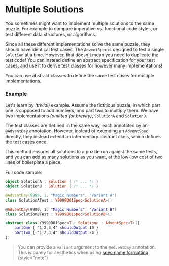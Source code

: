 # Multiple Solutions

You sometimes might want to implement multiple solutions to the same puzzle.
For example to compare imperative vs. functional code styles, or test different data structures, or algorithms.

Since all these different implementations solve the same puzzle, they should have identical test cases.
The `AdventSpec` is designed to test a single `Solution` at a time.
However, that doesn't mean you need to duplicate the test code!
You can instead define an abstract specification for your test cases, and use it to derive test classes for however many
implementations!

<link-summary rel="summary"/>
<tldr id="summary">
    You can use abstract classes to define the same test cases for multiple implementations.
</tldr>

### Example

Let's learn by _(trivial)_ example.
Assume the fictitious puzzle, in which part one is supposed to add numbers, and part two to multiply them.
We have two implementations _(omitted for brevity)_, `SolutionA` and `SolutionB`.

The test classes are defined in the same way, each annotated by an `@AdventDay` annotation.
However, instead of extending an `AdventSpec` directly, they instead extend an intermediary abstract class, which
defines the test cases once.

This method ensures all solutions to a puzzle run against the same tests, and you can add as many
solutions as you want, at the low-low cost of two lines of boilerplate a piece.

Full code sample:

```kotlin
object SolutionA : Solution { /* ... */ }
object SolutionB : Solution { /* ... */ }

@AdventDay(9999, 1, "Magic Numbers", "Variant A")
class SolutionATest : Y9999D01Spec<SolutionA>()

@AdventDay(9999, 1, "Magic Numbers", "Variant B")
class SolutionBTest : Y9999D01Spec<SolutionB>()

abstract class Y9999D01Spec<T : Solution> : AdventSpec<T>({
    partOne { "1,2,3,4" shouldOutput 10 }
    partTwo { "1,2,3,4" shouldOutput 24 }
})
```

> You can provide a `variant` argument to the `@AdventDay` annotation.
> This is purely for aesthetics when using [spec name formatting](project-config.md#formatadventspecnames).
> {style="note"}
